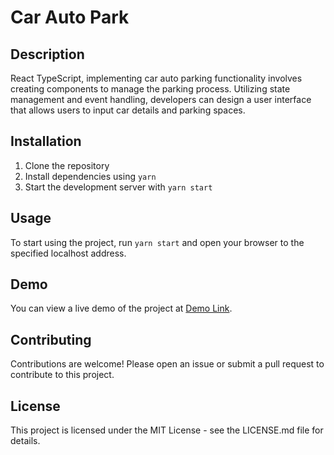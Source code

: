 # Car Auto Park

## Description
React TypeScript, implementing car auto parking functionality involves creating components to manage the parking process. Utilizing state management and event handling, developers can design a user interface that allows users to input car details and parking spaces.

## Installation
1. Clone the repository
2. Install dependencies using `yarn`
3. Start the development server with `yarn start`

## Usage
To start using the project, run `yarn start` and open your browser to the specified localhost address.

## Demo
You can view a live demo of the project at [Demo Link](https://sng777.github.io/car_auto_park).

## Contributing
Contributions are welcome! Please open an issue or submit a pull request to contribute to this project.

## License
This project is licensed under the MIT License - see the LICENSE.md file for details.